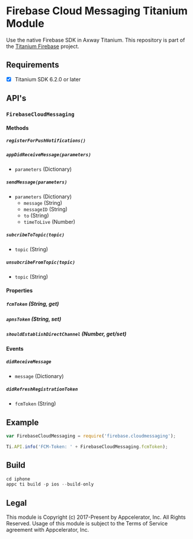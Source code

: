 # Firebase Cloud Messaging Titanium Module
Use the native Firebase SDK in Axway Titanium. This repository is part of the [Titanium Firebase](https://github.com/hansemannn/titanium-firebase) project.

## Requirements
- [x] Titanium SDK 6.2.0 or later

## API's

### `FirebaseCloudMessaging`

#### Methods

##### `registerForPushNotifications()`

##### `appDidReceiveMessage(parameters)`
  - `parameters` (Dictionary)
  
##### `sendMessage(parameters)`
  - `parameters` (Dictionary)
    - `message` (String)
    - `messageID` (String)
    - `to` (String)
    - `timeToLive` (Number)
  
##### `subcribeToTopic(topic)`
  - `topic` (String)

##### `unsubcribeFromTopic(topic)`
  - `topic` (String)
  
#### Properties

##### `fcmToken` (String, get)

##### `apnsToken` (String, set)

##### `shouldEstablishDirectChannel` (Number, get/set)

#### Events

##### `didReceiveMessage`
  - `message` (Dictionary)
  
##### `didRefreshRegistrationToken`
  - `fcmToken` (String)

## Example
```js
var FirebaseCloudMessaging = require('firebase.cloudmessaging');

Ti.API.info('FCM-Token: ' + FirebaseCloudMessaging.fcmToken);
```

## Build
```js
cd iphone
appc ti build -p ios --build-only
```

## Legal

This module is Copyright (c) 2017-Present by Appcelerator, Inc. All Rights Reserved. 
Usage of this module is subject to the Terms of Service agreement with Appcelerator, Inc.  
